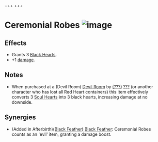 +++
+++

 # Ceremonial Robes ![image](/image/Ceremonial_Robes.png) 

Effects
---------


* Grants 3 [Black Hearts](/wiki/Black_Heart "Black Heart").
* +1 [damage](/wiki/Damage "Damage").


Notes
-------


* When purchased at a (Devil Room) [Devil Room](/wiki/Devil_Room "Devil Room") by  [(???)](/wiki/%3F%3F%3F_(Character) "???") [???](/wiki/%3F%3F%3F_(Character) "??? (Character)") (or another character who has lost all Red Heart containers) this item effectively converts 3 [Soul Hearts](/wiki/Soul_Heart "Soul Heart") into 3 black hearts, increasing damage at no downside.


Synergies
-----------


* (Added in Afterbirth)[(Black Feather)](/wiki/Black_Feather "Black Feather") [Black Feather](/wiki/Black_Feather "Black Feather"): Ceremonial Robes counts as an 'evil' item, granting a damage boost.


